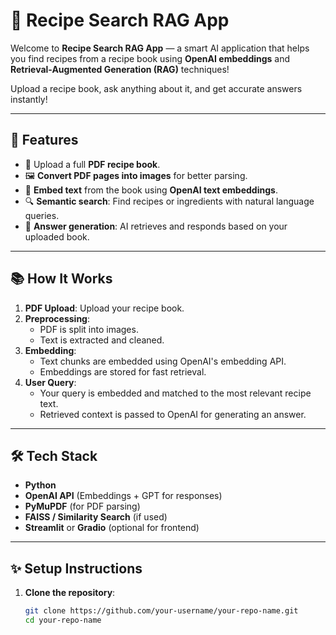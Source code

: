 # 🍳 Recipe Search RAG App

Welcome to **Recipe Search RAG App** — a smart AI application that helps you find recipes from a recipe book using **OpenAI embeddings** and **Retrieval-Augmented Generation (RAG)** techniques!

Upload a recipe book, ask anything about it, and get accurate answers instantly!

---

## 🚀 Features

- 📖 Upload a full **PDF recipe book**.
- 🖼️ **Convert PDF pages into images** for better parsing.
- 🧠 **Embed text** from the book using **OpenAI text embeddings**.
- 🔍 **Semantic search**: Find recipes or ingredients with natural language queries.
- 🤖 **Answer generation**: AI retrieves and responds based on your uploaded book.

---

## 📚 How It Works

1. **PDF Upload**: Upload your recipe book.
2. **Preprocessing**:
   - PDF is split into images.
   - Text is extracted and cleaned.
3. **Embedding**:
   - Text chunks are embedded using OpenAI's embedding API.
   - Embeddings are stored for fast retrieval.
4. **User Query**:
   - Your query is embedded and matched to the most relevant recipe text.
   - Retrieved context is passed to OpenAI for generating an answer.

---

## 🛠️ Tech Stack

- **Python**
- **OpenAI API** (Embeddings + GPT for responses)
- **PyMuPDF** (for PDF parsing)
- **FAISS / Similarity Search** (if used)
- **Streamlit** or **Gradio** (optional for frontend)

---

## ✨ Setup Instructions

1. **Clone the repository**:
   ```bash
   git clone https://github.com/your-username/your-repo-name.git
   cd your-repo-name
